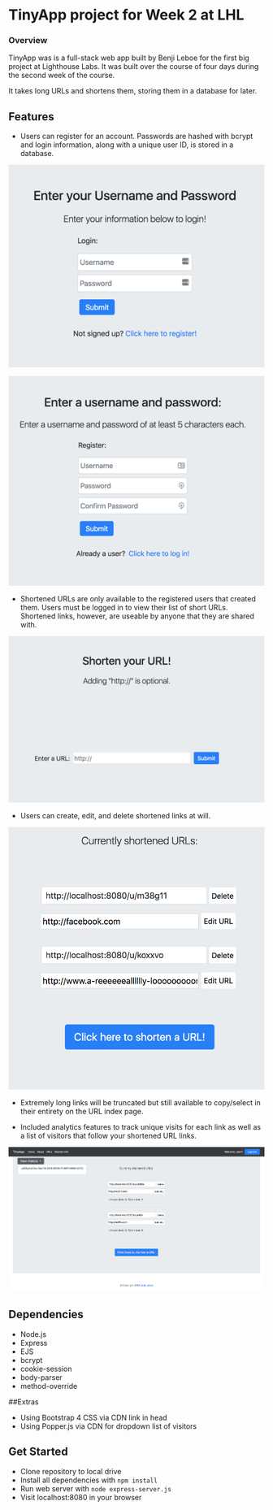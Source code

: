 # TinyApp project for Week 2 at LHL

### Overview

TinyApp was is a full-stack web app built by Benji Leboe for the first big project at Lighthouse Labs. It was built over the course of four days during the second week of the course.

It takes long URLs and shortens them, storing them in a database for later. 


## Features

- Users can register for an account. Passwords are hashed with bcrypt and login information, along with a unique user ID, is stored in a database.

![loginpage](./screengrabs/login.png)


![registerpage](./screengrabs/register.png)

- Shortened URLs are only available to the registered users that created them. Users must be logged in to view their list of short URLs. Shortened links, however, are useable by anyone that they are shared with.

![shortener](./screengrabs/shortener.png)

- Users can create, edit, and delete shortened links at will.

![index](./screengrabs/index.png)

- Extremely long links will be truncated but still available to copy/select in their entirety on the URL index page.

- Included analytics features to track unique visits for each link as well as a list of visitors that follow your shortened URL links.

![mainindex](./screengrabs/newURLindex.png)

## Dependencies

- Node.js
- Express
- EJS
- bcrypt
- cookie-session
- body-parser
- method-override

##Extras

- Using Bootstrap 4 CSS via CDN link in head
- Using Popper.js via CDN for dropdown list of visitors

## Get Started

- Clone repository to local drive
- Install all dependencies with `npm install`
- Run web server with `node express-server.js`
- Visit localhost:8080 in your browser